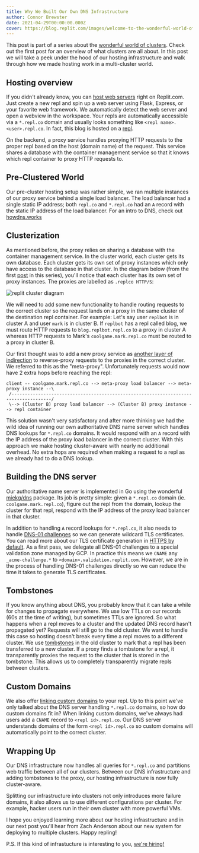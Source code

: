 ```yaml
---
title: Why We Built Our Own DNS Infrastructure
author: Connor Brewster
date: 2021-04-29T00:00:00.000Z
cover: https://blog.replit.com/images/welcome-to-the-wonderful-world-of-clusters/clusters-after.png
---
```


This post is part of a series about the [wonderful world of clusters](https://blog.replit.com/welcome-to-the-wonderful-world-of-clusters). Check out the first post for an overview of what clusters are all about. In this post we will take a peek under the hood of our hosting infrastructure and walk through how we made hosting work in a multi-cluster world.

## Hosting overview

If you didn't already know, you can [host web servers](https://docs.replit.com/repls/web-hosting) right on Replit.com. Just create a new repl and spin up a web server using Flask, Express, or your favorite web framework. We automatically detect the web server and open a webview in the workspace. Your repls are automatically accessible via a `*.repl.co` domain and usually looks something like `<repl name>.<user>.repl.co`. In fact, this blog is hosted on a [repl](https://replit.com/@util/replit-blog).

On the backend, a proxy service handles proxying HTTP requests to the proper repl based on the host (domain name) of the request. This service shares a database with the container management service so that it knows which repl container to proxy HTTP requests to.

## Pre-Clustered World

Our pre-cluster hosting setup was rather simple, we ran multiple instances of our proxy service behind a single load balancer. The load balancer had a single static IP address; both `repl.co` and `*.repl.co` had an `A` record with the static IP address of the load balancer. For an intro to DNS, check out [howdns.works](https://howdns.works)

## Clusterization

As mentioned before, the proxy relies on sharing a database with the container management service. In the cluster world, each cluster gets its own database. Each cluster gets its own set of proxy instances which only have access to the database in that cluster. In the diagram below (from the first [post](https://blog.replit.com/welcome-to-the-wonderful-world-of-clusters) in this series), you'll notice that each cluster has its own set of proxy instances. The proxies are labelled as `.replco HTTP/S`:

![replit cluster diagram](images/welcome-to-the-wonderful-world-of-clusters/clusters-after.png)

We will need to add some new functionality to handle routing requests to the correct cluster so the request lands on a proxy in the same cluster of the destination repl container. For example: Let's say user `replbot` is in cluster A and user `mark` is in cluster B. If `replbot` has a repl called blog, we must route HTTP requests to `blog.replbot.repl.co` to a proxy in cluster A whereas HTTP requests to Mark's `coolgame.mark.repl.co` must be routed to a proxy in cluster B.

Our first thought was to add a new proxy service as [another layer of indirection](https://en.wikipedia.org/wiki/Fundamental_theorem_of_software_engineering) to reverse-proxy requests to the proxies in the correct cluster.
We referred to this as the "meta-proxy". Unfortunately requests would now have 2 extra hops before reaching the repl:
```
client -- coolgame.mark.repl.co --> meta-proxy load balancer --> meta-proxy instance --\
 /-------------------------------------------------------------------------------------/ 
 \--> (Cluster B) proxy load balancer --> (Cluster B) proxy instance --> repl container 
```

This solution wasn't very satisfactory and after more thinking we had the wild idea of running our own authoritative DNS name server which handles DNS lookups for `*.repl.co` domains. It would respond with an `A` record with the IP address of the proxy load balancer in the correct cluster. With this approach we make hosting cluster-aware with nearly no additional overhead. No extra hops are required when making a request to a repl as we already had to do a DNS lookup.

## Building the DNS server

Our authoritative name server is implemented in Go using the wonderful [miekg/dns](https://github.com/miekg/dns) package. Its job is pretty simple: given a `*.repl.co` domain (ie. `coolgame.mark.repl.co`), figure out the repl from the domain, lookup the cluster for that repl, respond with the IP address of the proxy load balancer in that cluster.

In addition to handling `A` record lookups for `*.repl.co`, it also needs to handle [DNS-01 challenges](https://letsencrypt.org/docs/challenge-types/#dns-01-challenge) so we can generate wildcard TLS certificates. You can read more about our TLS certificate generation in [HTTPS by default](https://blog.replit.com/https). As a first pass, we delegate all DNS-01 challenges to a special validation zone managed by GCP. In practice this means we `CNAME` any `_acme-challenge.*` to `<domain>.validation.replit.com`. However, we are in the process of handling DNS-01 challenges directly so we can reduce the time it takes to generate TLS certificates.

## Tombstones

If you know anything about DNS, you probably know that it can take a while for changes to propagate everywhere. We use low TTLs on our records (60s at the time of writing), but sometimes TTLs are ignored. So what happens when a repl moves to a cluster and the updated DNS record hasn't propagated yet? Requests will still go to the old cluster. We want to handle this case so hosting doesn't break every time a repl moves to a different cluster. We use [tombstones](https://en.wikipedia.org/wiki/Tombstone_(data_store)) in the old cluster to mark that a repl has been transferred to a new cluster. If a proxy finds a tombstone for a repl, it transparently proxies the request to the cluster that is stored in the tombstone. This allows us to completely transparently migrate repls between clusters.

## Custom Domains

We also offer [linking custom domains](https://docs.replit.com/repls/web-hosting) to your repl. Up to this point we've only talked about the DNS server handling `*.repl.co` domains, so how do custom domains fit in? When linking custom domains, we've always had users add a `CNAME` record to `<repl id>.repl.co`. Our DNS server understands domains of the form `<repl id>.repl.co` so custom domains will automatically point to the correct cluster.

## Wrapping Up

Our DNS infrastructure now handles all queries for `*.repl.co` and partitions web traffic between all of our clusters. Between our DNS infrastructure and adding tombstones to the proxy, our hosting infrastructure is now fully cluster-aware.

Splitting our infrastructure into clusters not only introduces more failure domains, it also allows us to use different configurations per cluster. For example, hacker users run in their own cluster with more powerful VMs.

I hope you enjoyed learning more about our hosting infrastructure and in our next post you'll hear from Zach Anderson about our new system for deploying to multiple clusters. Happy repling!

P.S. If this kind of infrastucture is interesting to you, [we're hiring!](/careers)